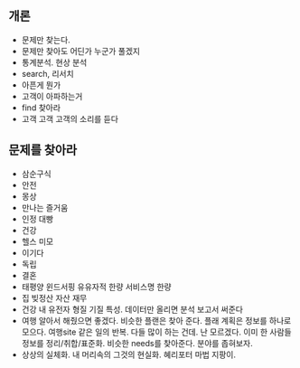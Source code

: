 ## 개론
- 문제만 찾는다.
- 문제만 찾아도 어딘가 누군가 풀겠지
- 통계분석. 현상 분석
- search, 리서치
- 아픈게 뭔가
- 고객이 아파하는거
- find 찾아라
- 고객 고객 고객의 소리를 듣다

## 문제를 찾아라
- 삼순구식
- 안전
- 몽상
- 만나는 즐거움
- 인정 대빵
- 건강
- 헬스 미모
- 이기다
- 독립
- 결혼
- 태평양 윈드서핑 유유자적 한량 서비스명 한량
- 집 빚정산 자산 재무
- 건강 내 유전자 형질 기질 특성. 데이터만 올리면 분석 보고서 써준다
- 여행 알아서 해줬으면 좋겠다. 비슷한 플랜은 찾아 준다. 플래 계획은 정보를 하나로 모으다. 여행site 같은 일의 반복. 다들 많이 하는 건데. 난 모르겠다. 이미 한 사람들 정보를 정리/취합/표준화. 비슷한 needs를 찾아준다.  분야를 좁혀보자.
- 상상의 실체화. 내 머리속의 그것의 현실화. 혜리포터 마법 지팡이.


